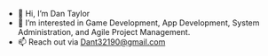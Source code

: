 - 👋 Hi, I’m Dan Taylor
- 👀 I’m interested in Game Development, App Development, System Administration, and Agile Project Management.
- 📫 Reach out via Dant32190@gmail.com

<!---
Dan-413/Dan-413 is a ✨ special ✨ repository because its `README.md` (this file) appears on your GitHub profile.
You can click the Preview link to take a look at your changes.
--->
